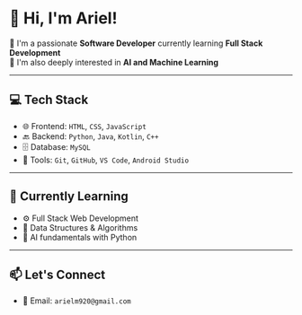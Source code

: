 # 👋 Hi, I'm Ariel!

🎯 I'm a passionate **Software Developer** currently learning **Full Stack Development**  
🤖 I'm also deeply interested in **AI and Machine Learning**

---

## 💻 Tech Stack
- 🌐 Frontend: `HTML`, `CSS`, `JavaScript`
- 🔙 Backend: `Python`, `Java`, `Kotlin`, `C++`
- 🗄️ Database: `MySQL`
- 🧰 Tools: `Git`, `GitHub`, `VS Code`, `Android Studio`

---

## 🌱 Currently Learning
- ⚙️ Full Stack Web Development  
- 🧠 Data Structures & Algorithms  
- 🤖 AI fundamentals with Python

---

## 📫 Let's Connect
- 📧 Email: `arielm920@gmail.com`  
